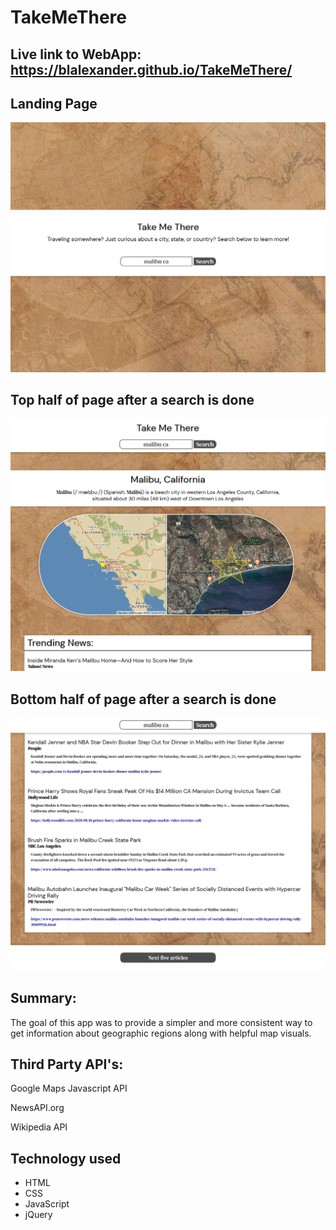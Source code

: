 # TakeMeThere

## Live link to WebApp: https://blalexander.github.io/TakeMeThere/


## Landing Page
![Screenshot1](/images/takemetherelanding.png)

## Top half of page after a search is done
![Screenshot2](/images/takemtheretop.png)

## Bottom half of page after a search is done
![Screenshot3](/images/takemetherebottom.png)


## Summary:
The goal of this app was to provide a simpler and more consistent way to get information about geographic regions along with helpful map visuals.

## Third Party API's: 

Google Maps Javascript API

NewsAPI.org

Wikipedia API

## Technology used
* HTML
* CSS
* JavaScript
* jQuery
